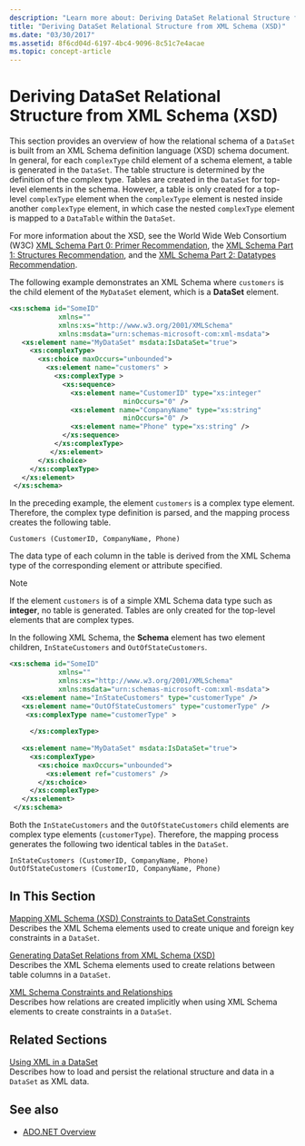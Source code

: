 ```yaml
---
description: "Learn more about: Deriving DataSet Relational Structure from XML Schema (XSD)"
title: "Deriving DataSet Relational Structure from XML Schema (XSD)"
ms.date: "03/30/2017"
ms.assetid: 8f6cd04d-6197-4bc4-9096-8c51c7e4acae
ms.topic: concept-article
---
```

# Deriving DataSet Relational Structure from XML Schema (XSD)

This section provides an overview of how the relational schema of a `DataSet` is built from an XML Schema definition language (XSD) schema document. In general, for each `complexType` child element of a schema element, a table is generated in the `DataSet`. The table structure is determined by the definition of the complex type. Tables are created in the `DataSet` for top-level elements in the schema. However, a table is only created for a top-level `complexType` element when the `complexType` element is nested inside another `complexType` element, in which case the nested `complexType` element is mapped to a `DataTable` within the `DataSet`.  
  
 For more information about the XSD, see the World Wide Web Consortium (W3C) [XML Schema Part 0: Primer Recommendation](https://www.w3.org/TR/xmlschema-0/), the [XML Schema Part 1: Structures Recommendation](https://www.w3.org/TR/xmlschema-1/), and the [XML Schema Part 2: Datatypes Recommendation](https://www.w3.org/TR/xmlschema-2/).  
  
 The following example demonstrates an XML Schema where `customers` is the child element of the `MyDataSet` element, which is a **DataSet** element.  
  
```xml  
<xs:schema id="SomeID"
            xmlns=""
            xmlns:xs="http://www.w3.org/2001/XMLSchema"
            xmlns:msdata="urn:schemas-microsoft-com:xml-msdata">  
   <xs:element name="MyDataSet" msdata:IsDataSet="true">  
     <xs:complexType>  
       <xs:choice maxOccurs="unbounded">  
         <xs:element name="customers" >
           <xs:complexType >  
             <xs:sequence>  
               <xs:element name="CustomerID" type="xs:integer"
                            minOccurs="0" />  
               <xs:element name="CompanyName" type="xs:string"
                            minOccurs="0" />  
               <xs:element name="Phone" type="xs:string" />  
             </xs:sequence>  
           </xs:complexType>  
          </xs:element>  
       </xs:choice>  
     </xs:complexType>  
   </xs:element>  
 </xs:schema>  
```  
  
 In the preceding example, the element `customers` is a complex type element. Therefore, the complex type definition is parsed, and the mapping process creates the following table.  
  
```text  
Customers (CustomerID, CompanyName, Phone)  
```  
  
 The data type of each column in the table is derived from the XML Schema type of the corresponding element or attribute specified.  
  
> [!NOTE]
> If the element `customers` is of a simple XML Schema data type such as **integer**, no table is generated. Tables are only created for the top-level elements that are complex types.  
  
 In the following XML Schema, the **Schema** element has two element children, `InStateCustomers` and `OutOfStateCustomers`.  
  
```xml  
<xs:schema id="SomeID"
            xmlns=""
            xmlns:xs="http://www.w3.org/2001/XMLSchema"
            xmlns:msdata="urn:schemas-microsoft-com:xml-msdata">  
   <xs:element name="InStateCustomers" type="customerType" />  
   <xs:element name="OutOfStateCustomers" type="customerType" />  
    <xs:complexType name="customerType" >  
  
     </xs:complexType>  
  
   <xs:element name="MyDataSet" msdata:IsDataSet="true">  
     <xs:complexType>  
       <xs:choice maxOccurs="unbounded">  
         <xs:element ref="customers" />  
       </xs:choice>  
     </xs:complexType>  
   </xs:element>  
 </xs:schema>  
```  
  
 Both the `InStateCustomers` and the `OutOfStateCustomers` child elements are complex type elements (`customerType`). Therefore, the mapping process generates the following two identical tables in the `DataSet`.  
  
```text  
InStateCustomers (CustomerID, CompanyName, Phone)  
OutOfStateCustomers (CustomerID, CompanyName, Phone)  
```  
  
## In This Section  

 [Mapping XML Schema (XSD) Constraints to DataSet Constraints](mapping-xml-schema-xsd-constraints-to-dataset-constraints.md)  
 Describes the XML Schema elements used to create unique and foreign key constraints in a `DataSet`.  
  
 [Generating DataSet Relations from XML Schema (XSD)](generating-dataset-relations-from-xml-schema-xsd.md)  
 Describes the XML Schema elements used to create relations between table columns in a `DataSet`.  
  
 [XML Schema Constraints and Relationships](xml-schema-constraints-and-relationships.md)  
 Describes how relations are created implicitly when using XML Schema elements to create constraints in a `DataSet`.  
  
## Related Sections  

 [Using XML in a DataSet](using-xml-in-a-dataset.md)  
 Describes how to load and persist the relational structure and data in a `DataSet` as XML data.  
  
## See also

- [ADO.NET Overview](../ado-net-overview.md)
